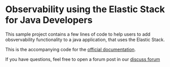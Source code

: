 # Observability using the Elastic Stack for Java Developers

This sample project contains a few lines of code to help users to add
obsvervability functionality to a java application, that uses the Elastic
Stack.

This is the accompanying code for the [official documentation]().

If you have questions, feel free to open a forum post in our [discuss
forum](https://discuss.elastic.co/c/observability/82)

